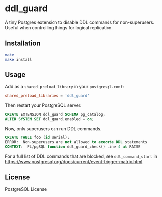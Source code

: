 # ddl_guard

A tiny Postgres extension to disable DDL commands for non-superusers. Useful when controlling things for logical replication.

## Installation

```bash
make
make install
```

## Usage

Add as a `shared_preload_library` in your `postgresql.conf`:

```conf
shared_preload_libraries = 'ddl_guard'
```

Then restart your PostgreSQL server.

```sql
CREATE EXTENSION ddl_guard SCHEMA pg_catalog;
ALTER SYSTEM SET ddl_guard.enabled = on;
```

Now, only superusers can run DDL commands.

```sql
CREATE TABLE foo (id serial);
ERROR:  Non-superusers are not allowed to execute DDL statements
CONTEXT:  PL/pgSQL function ddl_guard_check() line 4 at RAISE
```

For a full list of DDL commands that are blocked, see `ddl_command_start` in https://www.postgresql.org/docs/current/event-trigger-matrix.html.

## License

PostgreSQL License
